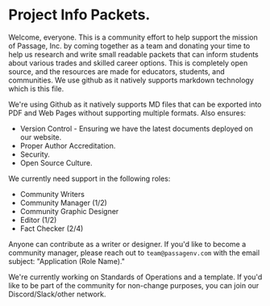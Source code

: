# Project Info Packets.
Welcome, everyone. This is a community effort to help support the mission of Passage, Inc. by coming together as a team and donating your time to help us research and write small readable packets that can inform 
students about various trades and skilled career options. This is completely open source, and the resources are made for educators, students, and communities. We use github as it natively supports markdown technology which is this file. 

We're using Github as it natively supports MD files that can be exported into PDF and Web Pages without supporting multiple formats. Also ensures:
* Version Control - Ensuring we have the latest documents deployed on our website.
* Proper Author Accreditation.
* Security.
* Open Source Culture.

We currently need support in the following roles:
* Community Writers
* Community Manager (1/2)
* Community Graphic Designer
* Editor (1/2)
* Fact Checker (2/4)

Anyone can contribute as a writer or designer. If you'd like to become a community manager, please reach out to ```team@passagenv.com``` with the email subject: "Application (Role Name)."

We're currently working on Standards of Operations and a template. If you'd like to be part of the community for non-change purposes, you can join our Discord/Slack/other network.
